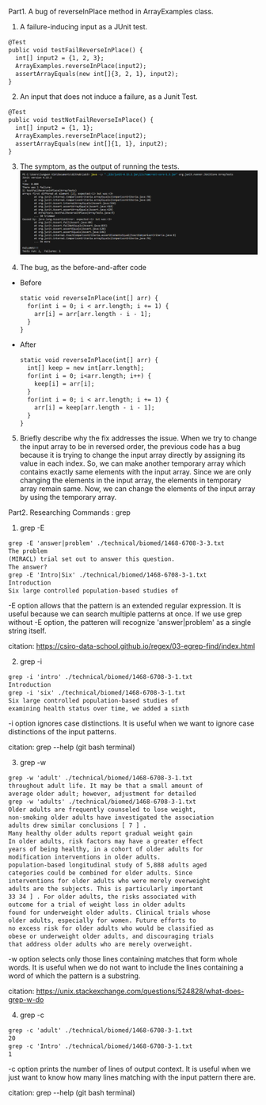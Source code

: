 Part1. A bug of reverseInPlace method in ArrayExamples class. 

1. A failure-inducing input as a JUnit test.
  ```
  @Test
  public void testFailReverseInPlace() {
    int[] input2 = {1, 2, 3};
    ArrayExamples.reverseInPlace(input2);
    assertArrayEquals(new int[]{3, 2, 1}, input2);
  }
  ```
2. An input that does not induce a failure, as a Junit Test.
  ```
  @Test
  public void testNotFailReverseInPlace() {
    int[] input2 = {1, 1};
    ArrayExamples.reverseInPlace(input2);
    assertArrayEquals(new int[]{1, 1}, input2);
  }
  ```
3. The symptom, as the output of running the tests.
  ![Image](arraytest.PNG)

4. The bug, as the before-and-after code
  - Before
    ```
    static void reverseInPlace(int[] arr) {
      for(int i = 0; i < arr.length; i += 1) {
        arr[i] = arr[arr.length - i - 1];
      }
    }
    ```
  - After
    ```
    static void reverseInPlace(int[] arr) {
      int[] keep = new int[arr.length];
      for(int i = 0; i<arr.length; i++) {
        keep[i] = arr[i];
      }
      for(int i = 0; i < arr.length; i += 1) {
        arr[i] = keep[arr.length - i - 1];
      }
    }
    ```
5. Briefly describe why the fix addresses the issue.
  When we try to change the input array to be in reversed order, the previous code has a bug because it is trying to change the input array directly by assigning its value in each index. So, we can make another temporary array which contains exactly same elements with the input array. Since we are only changing the
  elements in the input array, the elements in temporary array remain same. Now, we can change the elements of the input array by using the temporary array.


Part2. Researching Commands : grep

1. grep -E
  ```
  grep -E 'answer|problem' ./technical/biomed/1468-6708-3-3.txt
  The problem
  (MIRACL) trial set out to answer this question.
  The answer?
  grep -E 'Intro|Six' ./technical/biomed/1468-6708-3-1.txt
  Introduction
  Six large controlled population-based studies of
  ```
  -E option allows that the pattern is an extended regular expression. It is useful because we can search multiple patterns at once. If we use grep without -E option, the patteren will recognize 'answer|problem' as a single string itself. 

  citation: https://csiro-data-school.github.io/regex/03-egrep-find/index.html
  
2. grep -i
  ```
  grep -i 'intro' ./technical/biomed/1468-6708-3-1.txt
  Introduction
  grep -i 'six' ./technical/biomed/1468-6708-3-1.txt
  Six large controlled population-based studies of
  examining health status over time, we added a sixth
  ```
  -i option ignores case distinctions. It is useful when we want to ignore case distinctions of the input patterns. 

  citation: grep --help (git bash terminal) 

3. grep -w
  ```
  grep -w 'adult' ./technical/biomed/1468-6708-3-1.txt
  throughout adult life. It may be that a small amount of
  average older adult; however, adjustment for detailed
  grep -w 'adults' ./technical/biomed/1468-6708-3-1.txt
  Older adults are frequently counseled to lose weight,
  non-smoking older adults have investigated the association
  adults drew similar conclusions [ 7 ] .
  Many healthy older adults report gradual weight gain
  In older adults, risk factors may have a greater effect
  years of being healthy, in a cohort of older adults for
  modification interventions in older adults.
  population-based longitudinal study of 5,888 adults aged
  categories could be combined for older adults. Since
  interventions for older adults who were merely overweight
  adults are the subjects. This is particularly important
  33 34 ] . For older adults, the risks associated with
  outcome for a trial of weight loss in older adults
  found for underweight older adults. Clinical trials whose
  older adults, especially for women. Future efforts to
  no excess risk for older adults who would be classified as
  obese or underweight older adults, and discouraging trials
  that address older adults who are merely overweight.
  ```
  -w option selects only those lines containing matches that form whole words. It is useful when we do not want to include the lines containing a word of which the pattern is a substring. 

  citation: https://unix.stackexchange.com/questions/524828/what-does-grep-w-do

4. grep -c
  ```
  grep -c 'adult' ./technical/biomed/1468-6708-3-1.txt
  20
  grep -c 'Intro' ./technical/biomed/1468-6708-3-1.txt
  1
  ```
  -c option prints the number of lines of output context. It is useful when we just want to know how many lines matching with the input pattern there are.

  citation: grep --help (git bash terminal)
